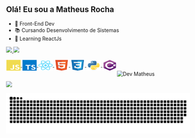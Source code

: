 ## Olá! Eu sou a Matheus Rocha

- 🔭 Front-End Dev
- 📚 Cursando Desenvolvimento de Sistemas
- 🌱 Learning ReactJs

<div>
  <a href="https://github/MatheusR-Dev">
  <img height="180em" src="https://github-readme-stats.vercel.app/api?username=MatheusR-Dev&show_icons=true&theme=dark&include_all_commits=true&count_private=true"/>
  <img height="180em" src="https://github-readme-stats.vercel.app/api/top-langs/?username=MatheusR-Dev&layout=compact&langs_count=16&theme=dark"/>
</div>
<div style="display: inline_block"><br>
  <img align="center" alt="Matheus-Js" height="30" width="40" src="https://raw.githubusercontent.com/devicons/devicon/master/icons/javascript/javascript-plain.svg">
  <img align="center" alt="Matheus-Ts" height="30" width="40" src="https://raw.githubusercontent.com/devicons/devicon/master/icons/typescript/typescript-plain.svg">
  <img align="center" alt="Matheus-React" height="30" width="40" src="https://raw.githubusercontent.com/devicons/devicon/master/icons/react/react-original.svg">
  <img align="center" alt="Matheus-HTML" height="30" width="40" src="https://raw.githubusercontent.com/devicons/devicon/master/icons/html5/html5-original.svg">
  <img align="center" alt="Matheus-CSS" height="30" width="40" src="https://raw.githubusercontent.com/devicons/devicon/master/icons/css3/css3-original.svg">
  <img align="center" alt="Matheus-React" height="30" width="40" src="https://raw.githubusercontent.com/devicons/devicon/master/icons/python/python-original.svg">
  <img align="center" alt="Matheus-Csharp" height="30" width="40" src="https://raw.githubusercontent.com/devicons/devicon/master/icons/csharp/csharp-original.svg">
</div>
  <img src="https://giphy.com/gifs/thecodingspacerd-code-coding-eatsleepcode-VTtANKl0beDFQRLDTh" min-width="200px" max-width="200px" width="200px" align="right" alt="Dev Matheus">
  
##
  
<div>
  <a href="https://instagram.com/matheusfelipelr" target="_blank"><img src="https://img.shields.io/badge/-Instagram-%23E4405F?style=for-the-badge&logo=instagram&logoColor=white" target="_blank"></a>
</div>

![github contribution grid snake animation](https://raw.githubusercontent.com/platane/platane/output/github-contribution-grid-snake.svg)
